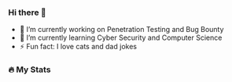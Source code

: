 ### Hi there 👋
- 🔭 I’m currently working on Penetration Testing and Bug Bounty
- 🌱 I’m currently learning Cyber Security and Computer Science
- ⚡ Fun fact: I love cats and dad jokes

### :fire: My Stats
<!--
**mohsink20/mohsink20** is a ✨ _special_ ✨ repository because its `README.md` (this file) appears on your GitHub profile.

Here are some ideas to get you started:

- 🔭 I’m currently working on ...
- 🌱 I’m currently learning ...
- 👯 I’m looking to collaborate on ...
- 🤔 I’m looking for help with ...
- 💬 Ask me about ...
- 📫 How to reach me: ...
- 😄 Pronouns: ...
- ⚡ Fun fact: ...
-->
